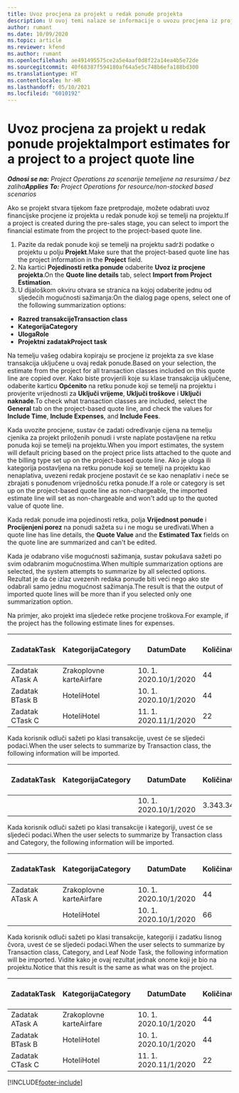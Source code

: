 ```yaml
---
title: Uvoz procjena za projekt u redak ponude projekta
description: U ovoj temi nalaze se informacije o uvozu procjena iz projekta u redak ponude projekta.
author: rumant
ms.date: 10/09/2020
ms.topic: article
ms.reviewer: kfend
ms.author: rumant
ms.openlocfilehash: ae491495575ce2a5e4aaf0d8f22a14ea4b5e72de
ms.sourcegitcommit: 40f68387f594180af64a5e5c748b6efa188bd300
ms.translationtype: HT
ms.contentlocale: hr-HR
ms.lasthandoff: 05/10/2021
ms.locfileid: "6010192"
---
```

# <a name="import-estimates-for-a-project-to-a-project-quote-line"></a><span data-ttu-id="7268f-103">Uvoz procjena za projekt u redak ponude projekta</span><span class="sxs-lookup"><span data-stu-id="7268f-103">Import estimates for a project to a project quote line</span></span>

<span data-ttu-id="7268f-104">_**Odnosi se na:** Project Operations za scenarije temeljene na resursima / bez zaliha_</span><span class="sxs-lookup"><span data-stu-id="7268f-104">_**Applies To:** Project Operations for resource/non-stocked based scenarios_</span></span>


<span data-ttu-id="7268f-105">Ako se projekt stvara tijekom faze pretprodaje, možete odabrati uvoz financijske procjene iz projekta u redak ponude koji se temelji na projektu.</span><span class="sxs-lookup"><span data-stu-id="7268f-105">If a project is created during the pre-sales stage, you can select to import the financial estimate from the project to the project-based quote line.</span></span>

1. <span data-ttu-id="7268f-106">Pazite da redak ponude koji se temelji na projektu sadrži podatke o projektu u polju **Projekt**.</span><span class="sxs-lookup"><span data-stu-id="7268f-106">Make sure that the project-based quote line has the project information in the **Project** field.</span></span>
2. <span data-ttu-id="7268f-107">Na kartici **Pojedinosti retka ponude** odaberite **Uvoz iz procjene projekta**.</span><span class="sxs-lookup"><span data-stu-id="7268f-107">On the **Quote line details** tab, select **Import from Project Estimation**.</span></span>
3. <span data-ttu-id="7268f-108">U dijaloškom okviru otvara se stranica na kojoj odaberite jednu od sljedećih mogućnosti sažimanja:</span><span class="sxs-lookup"><span data-stu-id="7268f-108">On the dialog page opens, select one of the following summarization options:</span></span>

  - <span data-ttu-id="7268f-109">**Razred transakcije**</span><span class="sxs-lookup"><span data-stu-id="7268f-109">**Transaction class**</span></span>
  - <span data-ttu-id="7268f-110">**Kategorija**</span><span class="sxs-lookup"><span data-stu-id="7268f-110">**Category**</span></span>
  - <span data-ttu-id="7268f-111">**Uloga**</span><span class="sxs-lookup"><span data-stu-id="7268f-111">**Role**</span></span> 
  - <span data-ttu-id="7268f-112">**Projektni zadatak**</span><span class="sxs-lookup"><span data-stu-id="7268f-112">**Project task**</span></span>

<span data-ttu-id="7268f-113">Na temelju vašeg odabira kopiraju se procjene iz projekta za sve klase transakcija uključene u ovaj redak ponude.</span><span class="sxs-lookup"><span data-stu-id="7268f-113">Based on your selection, the estimate from the project for all transaction classes included on this quote line are copied over.</span></span> <span data-ttu-id="7268f-114">Kako biste provjerili koje su klase transakcija uključene, odaberite karticu **Općenito** na retku ponude koji se temelji na projektu i provjerite vrijednosti za **Uključi vrijeme**, **Uključi troškove** i **Uključi naknade**.</span><span class="sxs-lookup"><span data-stu-id="7268f-114">To check what transaction classes are included, select the **General** tab on the project-based quote line, and check the values for **Include Time**, **Include Expenses**, and **Include Fees**.</span></span>

<span data-ttu-id="7268f-115">Kada uvozite procjene, sustav će zadati određivanje cijena na temelju cjenika za projekt priloženih ponudi i vrste naplate postavljene na retku ponuda koji se temelji na projektu.</span><span class="sxs-lookup"><span data-stu-id="7268f-115">When you import estimates, the system will default pricing based on the project price lists attached to the quote and the billing type set up on the project-based quote line.</span></span> <span data-ttu-id="7268f-116">Ako je uloga ili kategorija postavljena na retku ponude koji se temelji na projektu kao nenaplativa, uvezeni redak procjene postavit će se kao nenaplativ i neće se zbrajati s ponuđenom vrijednošću retka ponude.</span><span class="sxs-lookup"><span data-stu-id="7268f-116">If a role or category is set up on the project-based quote line as non-chargeable, the imported estimate line will set as non-chargeable and won't add up to the quoted value of quote line.</span></span>

<span data-ttu-id="7268f-117">Kada redak ponude ima pojedinosti retka, polja **Vrijednost ponude** i **Procijenjeni porez** na ponudi sažeta su i ne mogu se uređivati.</span><span class="sxs-lookup"><span data-stu-id="7268f-117">When a quote line has line details, the **Quote Value** and the **Estimated Tax** fields on the quote line are summarized and can't be edited.</span></span>

<span data-ttu-id="7268f-118">Kada je odabrano više mogućnosti sažimanja, sustav pokušava sažeti po svim odabranim mogućnostima.</span><span class="sxs-lookup"><span data-stu-id="7268f-118">When multiple summarization options are selected, the system attempts to summarize by all selected options.</span></span> <span data-ttu-id="7268f-119">Rezultat je da će izlaz uvezenih redaka ponude biti veći nego ako ste odabrali samo jednu mogućnost sažimanja.</span><span class="sxs-lookup"><span data-stu-id="7268f-119">The result is that the output of imported quote lines will be more than if you selected only one summarization option.</span></span>

<span data-ttu-id="7268f-120">Na primjer, ako projekt ima sljedeće retke procjene troškova.</span><span class="sxs-lookup"><span data-stu-id="7268f-120">For example, if the project has the following estimate lines for expenses.</span></span>

| <span data-ttu-id="7268f-121">Zadatak</span><span class="sxs-lookup"><span data-stu-id="7268f-121">Task</span></span> | <span data-ttu-id="7268f-122">Kategorija</span><span class="sxs-lookup"><span data-stu-id="7268f-122">Category</span></span> | <span data-ttu-id="7268f-123">Datum</span><span class="sxs-lookup"><span data-stu-id="7268f-123">Date</span></span> | <span data-ttu-id="7268f-124">Količina</span><span class="sxs-lookup"><span data-stu-id="7268f-124">Quantity</span></span> | <span data-ttu-id="7268f-125">Jedinična cijena</span><span class="sxs-lookup"><span data-stu-id="7268f-125">Unit price</span></span> | <span data-ttu-id="7268f-126">Iznos</span><span class="sxs-lookup"><span data-stu-id="7268f-126">Amount</span></span> |
| --- | --- | --- | --- | --- | --- |
| <span data-ttu-id="7268f-127">Zadatak A</span><span class="sxs-lookup"><span data-stu-id="7268f-127">Task A</span></span> | <span data-ttu-id="7268f-128">Zrakoplovne karte</span><span class="sxs-lookup"><span data-stu-id="7268f-128">Airfare</span></span> | <span data-ttu-id="7268f-129">10. 1. 2020.</span><span class="sxs-lookup"><span data-stu-id="7268f-129">10/1/2020</span></span> | <span data-ttu-id="7268f-130">4</span><span class="sxs-lookup"><span data-stu-id="7268f-130">4</span></span> | <span data-ttu-id="7268f-131">400</span><span class="sxs-lookup"><span data-stu-id="7268f-131">400</span></span> | <span data-ttu-id="7268f-132">1600</span><span class="sxs-lookup"><span data-stu-id="7268f-132">1600</span></span> |
| <span data-ttu-id="7268f-133">Zadatak B</span><span class="sxs-lookup"><span data-stu-id="7268f-133">Task B</span></span> | <span data-ttu-id="7268f-134">Hoteli</span><span class="sxs-lookup"><span data-stu-id="7268f-134">Hotel</span></span> | <span data-ttu-id="7268f-135">10. 1. 2020.</span><span class="sxs-lookup"><span data-stu-id="7268f-135">10/1/2020</span></span> | <span data-ttu-id="7268f-136">4</span><span class="sxs-lookup"><span data-stu-id="7268f-136">4</span></span> | <span data-ttu-id="7268f-137">200</span><span class="sxs-lookup"><span data-stu-id="7268f-137">200</span></span> | <span data-ttu-id="7268f-138">800</span><span class="sxs-lookup"><span data-stu-id="7268f-138">800</span></span> |
| <span data-ttu-id="7268f-139">Zadatak C</span><span class="sxs-lookup"><span data-stu-id="7268f-139">Task C</span></span> | <span data-ttu-id="7268f-140">Hoteli</span><span class="sxs-lookup"><span data-stu-id="7268f-140">Hotel</span></span> | <span data-ttu-id="7268f-141">11. 1. 2020.</span><span class="sxs-lookup"><span data-stu-id="7268f-141">11/1/2020</span></span> | <span data-ttu-id="7268f-142">2</span><span class="sxs-lookup"><span data-stu-id="7268f-142">2</span></span> | <span data-ttu-id="7268f-143">200</span><span class="sxs-lookup"><span data-stu-id="7268f-143">200</span></span> | <span data-ttu-id="7268f-144">400</span><span class="sxs-lookup"><span data-stu-id="7268f-144">400</span></span> |

<span data-ttu-id="7268f-145">Kada korisnik odluči sažeti po klasi transakcije, uvest će se sljedeći podaci.</span><span class="sxs-lookup"><span data-stu-id="7268f-145">When the user selects to summarize by Transaction class, the following information will be imported.</span></span>

| <span data-ttu-id="7268f-146">Zadatak</span><span class="sxs-lookup"><span data-stu-id="7268f-146">Task</span></span> | <span data-ttu-id="7268f-147">Kategorija</span><span class="sxs-lookup"><span data-stu-id="7268f-147">Category</span></span> | <span data-ttu-id="7268f-148">Datum</span><span class="sxs-lookup"><span data-stu-id="7268f-148">Date</span></span> | <span data-ttu-id="7268f-149">Količina</span><span class="sxs-lookup"><span data-stu-id="7268f-149">Quantity</span></span> | <span data-ttu-id="7268f-150">Jedinična cijena</span><span class="sxs-lookup"><span data-stu-id="7268f-150">Unit price</span></span> | <span data-ttu-id="7268f-151">Iznos</span><span class="sxs-lookup"><span data-stu-id="7268f-151">Amount</span></span> |
| --- | --- | --- | --- | --- | --- |
| | | <span data-ttu-id="7268f-152">10. 1. 2020.</span><span class="sxs-lookup"><span data-stu-id="7268f-152">10/1/2020</span></span> | <span data-ttu-id="7268f-153">3.34</span><span class="sxs-lookup"><span data-stu-id="7268f-153">3.34</span></span> | <span data-ttu-id="7268f-154">840</span><span class="sxs-lookup"><span data-stu-id="7268f-154">840</span></span> | <span data-ttu-id="7268f-155">2800</span><span class="sxs-lookup"><span data-stu-id="7268f-155">2800</span></span> |

<span data-ttu-id="7268f-156">Kada korisnik odluči sažeti po klasi transakcije i kategoriji, uvest će se sljedeći podaci.</span><span class="sxs-lookup"><span data-stu-id="7268f-156">When the user selects to summarize by Transaction class and Category, the following information will be imported.</span></span>

| <span data-ttu-id="7268f-157">Zadatak</span><span class="sxs-lookup"><span data-stu-id="7268f-157">Task</span></span> | <span data-ttu-id="7268f-158">Kategorija</span><span class="sxs-lookup"><span data-stu-id="7268f-158">Category</span></span> | <span data-ttu-id="7268f-159">Datum</span><span class="sxs-lookup"><span data-stu-id="7268f-159">Date</span></span> | <span data-ttu-id="7268f-160">Količina</span><span class="sxs-lookup"><span data-stu-id="7268f-160">Quantity</span></span> | <span data-ttu-id="7268f-161">Jedinična cijena</span><span class="sxs-lookup"><span data-stu-id="7268f-161">Unit price</span></span> | <span data-ttu-id="7268f-162">Iznos</span><span class="sxs-lookup"><span data-stu-id="7268f-162">Amount</span></span> |
| --- | --- | --- | --- | --- | --- |
| <span data-ttu-id="7268f-163">Zadatak A</span><span class="sxs-lookup"><span data-stu-id="7268f-163">Task A</span></span> | <span data-ttu-id="7268f-164">Zrakoplovne karte</span><span class="sxs-lookup"><span data-stu-id="7268f-164">Airfare</span></span> | <span data-ttu-id="7268f-165">10. 1. 2020.</span><span class="sxs-lookup"><span data-stu-id="7268f-165">10/1/2020</span></span> | <span data-ttu-id="7268f-166">4</span><span class="sxs-lookup"><span data-stu-id="7268f-166">4</span></span> | <span data-ttu-id="7268f-167">400</span><span class="sxs-lookup"><span data-stu-id="7268f-167">400</span></span> | <span data-ttu-id="7268f-168">1600</span><span class="sxs-lookup"><span data-stu-id="7268f-168">1600</span></span> |
| | <span data-ttu-id="7268f-169">Hoteli</span><span class="sxs-lookup"><span data-stu-id="7268f-169">Hotel</span></span> | <span data-ttu-id="7268f-170">10. 1. 2020.</span><span class="sxs-lookup"><span data-stu-id="7268f-170">10/1/2020</span></span> | <span data-ttu-id="7268f-171">6</span><span class="sxs-lookup"><span data-stu-id="7268f-171">6</span></span> | <span data-ttu-id="7268f-172">200</span><span class="sxs-lookup"><span data-stu-id="7268f-172">200</span></span> | <span data-ttu-id="7268f-173">1200</span><span class="sxs-lookup"><span data-stu-id="7268f-173">1200</span></span> |

<span data-ttu-id="7268f-174">Kada korisnik odluči sažeti po klasi transakcije, kategoriji i zadatku lisnog čvora, uvest će se sljedeći podaci.</span><span class="sxs-lookup"><span data-stu-id="7268f-174">When the user selects to summarize by Transaction class, Category, and Leaf Node Task, the following information will be imported.</span></span> <span data-ttu-id="7268f-175">Vidite kako je ovaj rezultat jednak onome koji je bio na projektu.</span><span class="sxs-lookup"><span data-stu-id="7268f-175">Notice that this result is the same as what was on the project.</span></span>

| <span data-ttu-id="7268f-176">Zadatak</span><span class="sxs-lookup"><span data-stu-id="7268f-176">Task</span></span> | <span data-ttu-id="7268f-177">Kategorija</span><span class="sxs-lookup"><span data-stu-id="7268f-177">Category</span></span> | <span data-ttu-id="7268f-178">Datum</span><span class="sxs-lookup"><span data-stu-id="7268f-178">Date</span></span> | <span data-ttu-id="7268f-179">Količina</span><span class="sxs-lookup"><span data-stu-id="7268f-179">Quantity</span></span> | <span data-ttu-id="7268f-180">Jedinična cijena</span><span class="sxs-lookup"><span data-stu-id="7268f-180">Unit price</span></span> | <span data-ttu-id="7268f-181">Iznos</span><span class="sxs-lookup"><span data-stu-id="7268f-181">Amount</span></span> |
| --- | --- | --- | --- | --- | --- |
| <span data-ttu-id="7268f-182">Zadatak A</span><span class="sxs-lookup"><span data-stu-id="7268f-182">Task A</span></span> | <span data-ttu-id="7268f-183">Zrakoplovne karte</span><span class="sxs-lookup"><span data-stu-id="7268f-183">Airfare</span></span> | <span data-ttu-id="7268f-184">10. 1. 2020.</span><span class="sxs-lookup"><span data-stu-id="7268f-184">10/1/2020</span></span> | <span data-ttu-id="7268f-185">4</span><span class="sxs-lookup"><span data-stu-id="7268f-185">4</span></span> | <span data-ttu-id="7268f-186">400</span><span class="sxs-lookup"><span data-stu-id="7268f-186">400</span></span> | <span data-ttu-id="7268f-187">1600</span><span class="sxs-lookup"><span data-stu-id="7268f-187">1600</span></span> |
| <span data-ttu-id="7268f-188">Zadatak B</span><span class="sxs-lookup"><span data-stu-id="7268f-188">Task B</span></span> | <span data-ttu-id="7268f-189">Hoteli</span><span class="sxs-lookup"><span data-stu-id="7268f-189">Hotel</span></span> | <span data-ttu-id="7268f-190">10. 1. 2020.</span><span class="sxs-lookup"><span data-stu-id="7268f-190">10/1/2020</span></span> | <span data-ttu-id="7268f-191">4</span><span class="sxs-lookup"><span data-stu-id="7268f-191">4</span></span> | <span data-ttu-id="7268f-192">200</span><span class="sxs-lookup"><span data-stu-id="7268f-192">200</span></span> | <span data-ttu-id="7268f-193">800</span><span class="sxs-lookup"><span data-stu-id="7268f-193">800</span></span> |
| <span data-ttu-id="7268f-194">Zadatak C</span><span class="sxs-lookup"><span data-stu-id="7268f-194">Task C</span></span> | <span data-ttu-id="7268f-195">Hoteli</span><span class="sxs-lookup"><span data-stu-id="7268f-195">Hotel</span></span> | <span data-ttu-id="7268f-196">11. 1. 2020.</span><span class="sxs-lookup"><span data-stu-id="7268f-196">11/1/2020</span></span> | <span data-ttu-id="7268f-197">2</span><span class="sxs-lookup"><span data-stu-id="7268f-197">2</span></span> | <span data-ttu-id="7268f-198">200</span><span class="sxs-lookup"><span data-stu-id="7268f-198">200</span></span> | <span data-ttu-id="7268f-199">400</span><span class="sxs-lookup"><span data-stu-id="7268f-199">400</span></span> |


[!INCLUDE[footer-include](../includes/footer-banner.md)]
